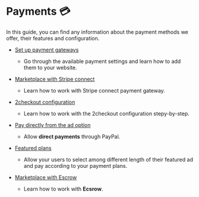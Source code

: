# Payments 💳

In this guide, you can find any information about the payment methods we offer, their features and configuration.

*   [Set up payment gateways](Payment-set-up-payment-gateways.md) 

    -  Go through the available payment settings and learn how to add them to your website.

*   [Marketplace with Stripe connect](Payment-set-up-marketplace-with-srtipe-connect.md) 

     -  Learn how to work with Stripe connect payment gateway.

*   [2checkout configuration](Payment-2checkout-configuration.md)

     -  Learn how to work with the 2checkout configuration stepy-by-step.

*   [Pay directly from the ad option](Payment-pay-directly-from-the-ad-option.md)

     -  Allow **direct payments** through PayPal.

*   [Featured plans](Payment-featured-plans.md)

      -  Allow your users to select among different length of their featured ad and pay according to your payment plans.

*   [Marketplace with Escrow](Payment-marketplace-with-escrow.md)

      - Learn how to work with **Ecsrow**.
